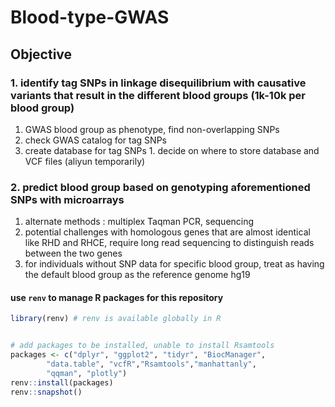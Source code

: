 # Blood-type-GWAS
## Objective
### 1. identify tag SNPs in linkage disequilibrium with causative variants that result in the different blood groups (1k-10k per blood group) 
  1. GWAS blood group as phenotype, find non-overlapping SNPs
  2. check GWAS catalog for tag SNPs
  3. create database for tag SNPs 
    1. decide on where to store database and VCF files (aliyun temporarily)
### 2. predict blood group based on genotyping aforementioned SNPs with microarrays 
  1. alternate methods : multiplex Taqman PCR, sequencing
  2. potential challenges with homologous genes that are almost identical like RHD and RHCE, require long read sequencing to distinguish reads between the two genes
  3. for individuals without SNP data for specific blood group, treat as having the default blood group as the reference genome hg19 

#### use `renv` to manage R  packages for this repository 
```R
library(renv) # renv is available globally in R


# add packages to be installed, unable to install Rsamtools 
packages <- c("dplyr", "ggplot2", "tidyr", "BiocManager",  
 		"data.table", "vcfR","Rsamtools","manhattanly",  
		"qqman", "plotly") 
renv::install(packages)
renv::snapshot()
```
